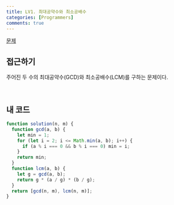 ```yaml
---
title: LV1. 최대공약수와 최소공배수
categories: [Programmers]
comments: true
---
```


[문제](https://programmers.co.kr/learn/courses/30/lessons/12940)

## 접근하기

주어진 두 수의 최대공약수(GCD)와 최소공배수(LCM)를 구하는 문제이다.

<br>

## 내 코드

```js
function solution(n, m) {
  function gcd(a, b) {
    let min = 1;
    for (let i = 2; i <= Math.min(a, b); i++) {
      if (a % i === 0 && b % i === 0) min = i;
    }
    return min;
  }
  function lcm(a, b) {
    let g = gcd(a, b);
    return g * (a / g) * (b / g);
  }
  return [gcd(n, m), lcm(n, m)];
}
```
